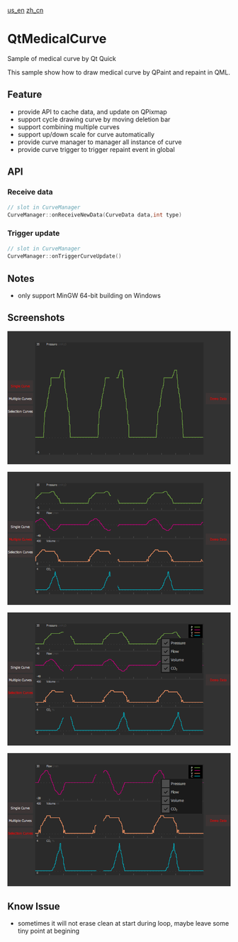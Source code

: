 [us_en](README.md)
[zh_cn](README_zh_cn.md)
# QtMedicalCurve
Sample of medical curve by Qt Quick

This sample show how to draw medical curve by QPaint and repaint in QML.

## Feature

* provide API to cache data, and update on QPixmap
* support cycle drawing curve by moving deletion bar
* support combining multiple curves
* support up/down scale for curve automatically
* provide curve manager to manager all instance of curve
* provide curve trigger to trigger repaint event in global

## API

### Receive data
```cpp
// slot in CurveManager
CurveManager::onReceiveNewData(CurveData data,int type)
```

### Trigger update
```cpp
// slot in CurveManager
CurveManager::onTriggerCurveUpdate()
```


## Notes
* only support MinGW 64-bit building on Windows

## Screenshots

![](./screenshot/screenshot1.png)

![](./screenshot/screenshot2.png)

![](./screenshot/screenshot3.png)

![](./screenshot/screenshot4.png)

## Know Issue

* sometimes it will not erase clean at start during loop, maybe leave some tiny point at begining